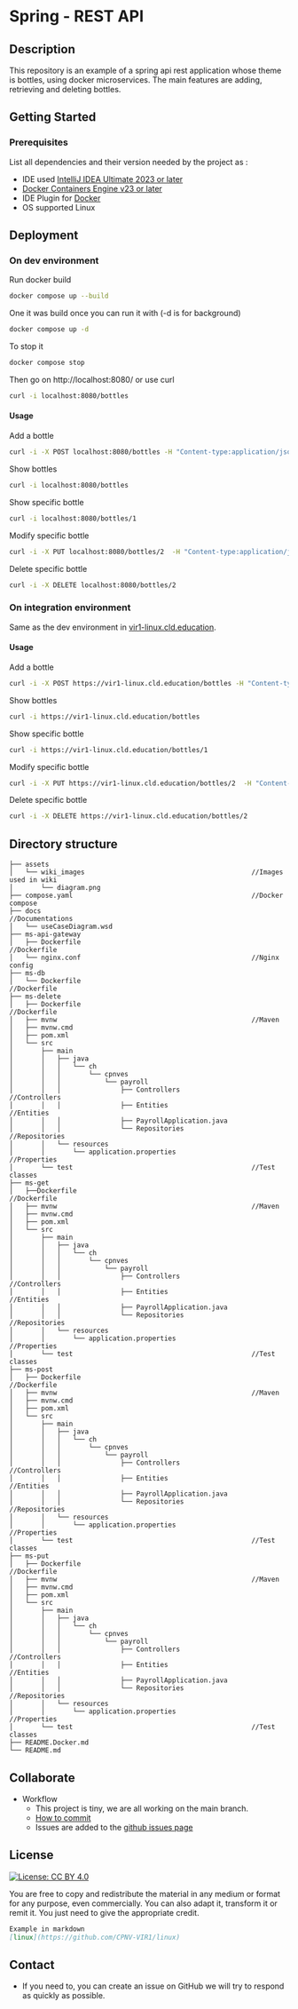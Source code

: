 # Spring - REST API

## Description

This repository is an example of a spring api rest application whose theme is bottles, using docker microservices.
The main features are adding, retrieving and deleting bottles.

## Getting Started

### Prerequisites

List all dependencies and their version needed by the project as :

* IDE used [IntelliJ IDEA Ultimate 2023 or later](https://www.jetbrains.com/idea/download/?section=windows)
* [Docker Containers Engine v23 or later](https://www.docker.com/products/docker-desktop/)
* IDE Plugin for [Docker](https://plugins.jetbrains.com/plugin/7724-docker/versions#tabs)
* OS supported Linux

## Deployment

### On dev environment
Run docker build
```bash
docker compose up --build
```

One it was build once you can run it with (-d is for background)
```bash
docker compose up -d
```
To stop it 
```bash
docker compose stop
```

Then go on http://localhost:8080/ or use curl 
```bash
curl -i localhost:8080/bottles
```
#### Usage
Add a bottle 
```bash
curl -i -X POST localhost:8080/bottles -H "Content-type:application/json" -d "{\"name\": \"Evian\"}"
```

Show bottles
```bash
curl -i localhost:8080/bottles
```
Show specific bottle
```bash
curl -i localhost:8080/bottles/1
```
Modify specific bottle
```bash
curl -i -X PUT localhost:8080/bottles/2  -H "Content-type:application/json" -d "{\"name\": \"Samwise2\"}"
```
Delete specific bottle
```bash
curl -i -X DELETE localhost:8080/bottles/2
```

### On integration environment

Same as the dev environment in [vir1-linux.cld.education](https://vir1-linux.cld.education/bottles).

#### Usage
Add a bottle 
```bash
curl -i -X POST https://vir1-linux.cld.education/bottles -H "Content-type:application/json" -d "{\"name\": \"Sampe\"}"
```
Show bottles
```bash
curl -i https://vir1-linux.cld.education/bottles
```
Show specific bottle
```bash
curl -i https://vir1-linux.cld.education/bottles/1
```
Modify specific bottle
```bash
curl -i -X PUT https://vir1-linux.cld.education/bottles/2  -H "Content-type:application/json" -d "{\"name\": \"Samwise2\"}"
```
Delete specific bottle
```bash
curl -i -X DELETE https://vir1-linux.cld.education/bottles/2
```

## Directory structure
```shell
├── assets
│   └── wiki_images                                          //Images used in wiki
│       └── diagram.png
├── compose.yaml                                             //Docker compose
├── docs                                                     //Documentations
│   └── useCaseDiagram.wsd
├── ms-api-gateway
│   ├── Dockerfile                                           //Dockerfile
│   └── nginx.conf                                           //Nginx config
├── ms-db
│   └── Dockerfile                                           //Dockerfile
├── ms-delete
│   ├── Dockerfile                                           //Dockerfile
│   ├── mvnw                                                 //Maven
│   ├── mvnw.cmd
│   ├── pom.xml
│   └── src
│       ├── main
│       │   ├── java
│       │   │   └── ch
│       │   │       └── cpnves
│       │   │           └── payroll
│       │   │               ├── Controllers                  //Controllers
│       │   │               ├── Entities                     //Entities
│       │   │               ├── PayrollApplication.java
│       │   │               └── Repositories                 //Repositories
│       │   └── resources
│       │       └── application.properties                   //Properties
│       └── test                                             //Test classes
├── ms-get
│   ├──Dockerfile                                           //Dockerfile
│   ├── mvnw                                                 //Maven
│   ├── mvnw.cmd
│   ├── pom.xml
│   └── src
│       ├── main
│       │   ├── java
│       │   │   └── ch
│       │   │       └── cpnves
│       │   │           └── payroll
│       │   │               ├── Controllers                  //Controllers
│       │   │               ├── Entities                     //Entities
│       │   │               ├── PayrollApplication.java
│       │   │               └── Repositories                 //Repositories
│       │   └── resources
│       │       └── application.properties                   //Properties
│       └── test                                             //Test classes
├── ms-post
│   ├── Dockerfile                                           //Dockerfile
│   ├── mvnw                                                 //Maven
│   ├── mvnw.cmd
│   ├── pom.xml
│   └── src
│       ├── main
│       │   ├── java
│       │   │   └── ch
│       │   │       └── cpnves
│       │   │           └── payroll
│       │   │               ├── Controllers                  //Controllers
│       │   │               ├── Entities                     //Entities
│       │   │               ├── PayrollApplication.java
│       │   │               └── Repositories                 //Repositories
│       │   └── resources
│       │       └── application.properties                   //Properties
│       └── test                                             //Test classes
├── ms-put
│   ├── Dockerfile                                           //Dockerfile
│   ├── mvnw                                                 //Maven
│   ├── mvnw.cmd
│   ├── pom.xml
│   └── src
│       ├── main
│       │   ├── java
│       │   │   └── ch
│       │   │       └── cpnves
│       │   │           └── payroll
│       │   │               ├── Controllers                  //Controllers
│       │   │               ├── Entities                     //Entities
│       │   │               ├── PayrollApplication.java
│       │   │               └── Repositories                 //Repositories
│       │   └── resources
│       │       └── application.properties                   //Properties
│       └── test                                             //Test classes
├── README.Docker.md
└── README.md    
```
## Collaborate

* Workflow
  * This project is tiny, we are all working on the main branch.
  * [How to commit](https://www.conventionalcommits.org/en/v1.0.0/)
  * Issues are added to the [github issues page](https://github.com/CPNV-VIR1/linux/issues)

## License
[![License: CC BY 4.0](https://licensebuttons.net/l/by/4.0/80x15.png)](https://creativecommons.org/licenses/by/4.0/)

You are free to copy and redistribute the material in any medium or format for any purpose, even commercially. You can also adapt it, transform it or remit it.
You just need to give the appropriate credit.
```markdown
Example in markdown
[linux](https://github.com/CPNV-VIR1/linux)
```

## Contact

* If you need to, you can create an issue on GitHub we will try to respond as quickly as possible.
